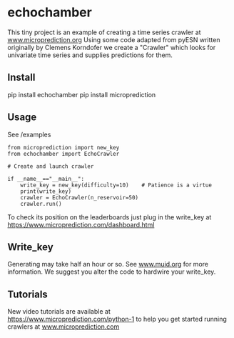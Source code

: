# echochamber


This tiny project is an example of creating a time series crawler at www.microprediction.org  Using some code adapted
from pyESN written originally by Clemens Korndofer we create a "Crawler" which looks for univariate time 
series and supplies predictions for them.  


## Install

   pip install echochamber
   pip install microprediction 

## Usage

See /examples

    from microprediction import new_key
    from echochamber import EchoCrawler
    
    # Create and launch crawler
    
    if __name__=="__main__":
        write_key = new_key(difficulty=10)    # Patience is a virtue
        print(write_key)
        crawler = EchoCrawler(n_reservoir=50)
        crawler.run()

To check its position on the leaderboards just plug in the write_key at https://www.microprediction.com/dashboard.html


## Write_key

Generating may take half an hour or so. See www.muid.org for more information. We suggest you alter the code to hardwire your write_key. 

## Tutorials

New video tutorials are available at https://www.microprediction.com/python-1 to help you
get started running crawlers at www.microprediction.com
